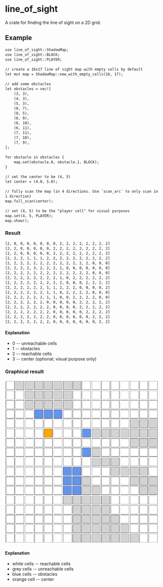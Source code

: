 # line_of_sight

A crate for finding the line of sight on a 2D grid.

## Example

    use line_of_sight::ShadowMap;
    use line_of_sight::BLOCK;
    use line_of_sight::PLAYER;

    // create a 16x17 line of sight map with empty cells by default
    let mut map = ShadowMap::new_with_empty_cells(16, 17);

    // add some obstacles
    let obstacles = vec![
        (3, 3),
        (4, 3),
        (5, 3),
        (8, 7),
        (8, 5),
        (6, 9),
        (6, 10),
        (6, 11),
        (7, 11),
        (7, 10),
        (7, 9),
    ];

    for obstacle in obstacles {
        map.set(obstacle.0, obstacle.1, BLOCK);
    }

    // set the center to be (4, 5)
    let center = (4.0, 5.0);
    
    // fully scan the map (in 4 directions. Use `scan_arc` to only scan in 1 direction)
    map.full_scan(center);

    // set (4, 5) to be the "player cell" for visual purposes
    map.set(4, 5, PLAYER);
    map.show();
    
### Result
    [2, 0, 0, 0, 0, 0, 0, 0, 2, 2, 2, 2, 2, 2, 2, 2]
    [2, 2, 0, 0, 0, 0, 0, 2, 2, 2, 2, 2, 2, 2, 2, 2]
    [2, 2, 0, 0, 0, 0, 0, 2, 2, 2, 2, 2, 2, 2, 2, 2]
    [2, 2, 2, 1, 1, 1, 2, 2, 2, 2, 2, 2, 2, 2, 2, 2]
    [2, 2, 2, 2, 2, 2, 2, 2, 2, 2, 2, 2, 2, 0, 0, 0]
    [2, 2, 2, 2, 3, 2, 2, 2, 1, 0, 0, 0, 0, 0, 0, 0]
    [2, 2, 2, 2, 2, 2, 2, 2, 2, 2, 2, 2, 2, 0, 0, 0]
    [2, 2, 2, 2, 2, 2, 2, 2, 1, 0, 2, 2, 2, 2, 2, 2]
    [2, 2, 2, 2, 2, 2, 2, 2, 2, 0, 0, 0, 2, 2, 2, 2]
    [2, 2, 2, 2, 2, 2, 1, 1, 2, 2, 2, 0, 0, 0, 0, 2]
    [2, 2, 2, 2, 2, 2, 1, 1, 0, 2, 2, 2, 2, 0, 0, 0]
    [2, 2, 2, 2, 2, 2, 1, 1, 0, 0, 2, 2, 2, 2, 0, 0]
    [2, 2, 2, 2, 2, 2, 0, 0, 0, 0, 0, 2, 2, 2, 2, 2]
    [2, 2, 2, 2, 2, 2, 2, 0, 0, 0, 0, 2, 2, 2, 2, 2]
    [2, 2, 2, 2, 2, 2, 2, 0, 0, 0, 0, 0, 2, 2, 2, 2]
    [2, 2, 2, 2, 2, 2, 2, 0, 0, 0, 0, 0, 0, 2, 2, 2]
    [2, 2, 2, 2, 2, 2, 2, 0, 0, 0, 0, 0, 0, 0, 2, 2]

#### Explanation
* 0 -- unreachable cells
* 1 -- obstacles
* 2 -- reachable cells
* 3 -- center (optional; visual purpose only)

### Graphical result
![Line of sight](https://github.com/dydokamil/rust_line_of_sight/blob/master/img/line-of-sight3.png?raw=true)

#### Explanation
* white cells -- reachable cells
* grey cells -- unreachable cells
* blue cells -- obstacles
* orange cell -- center
